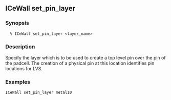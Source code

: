 ## ICeWall set_pin_layer
### Synopsis
```
  % ICeWall set_pin_layer <layer_name>
```
### Description
Specify the layer which is to be used to create a top level pin over the pin of the padcell. The creation of a physical pin at this location identifies pin locations for LVS.
### Examples
```
ICeWall set_pin_layer metal10
```
